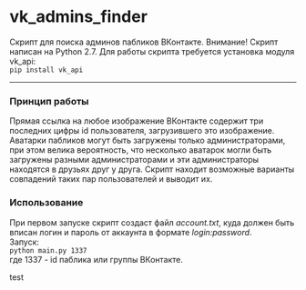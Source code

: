 # vk_admins_finder
Скрипт для поиска админов пабликов ВКонтакте. Внимание! Скрипт написан на Python 2.7. Для работы скрипта требуется установка модуля vk_api:  
`pip install vk_api`
<hr>

### Принцип работы
Прямая ссылка на любое изображение ВКонтакте содержит три последних цифры id пользователя, загрузившего это изображение. Аватарки пабликов могут быть загружены только администраторами, при этом велика вероятность, что несколько аватарок могли быть загружены разными администраторами и эти администраторы находятся в друзьях друг у друга. Скрипт находит возможные варианты совпадений таких пар пользователей и выводит их. 

### Использование
При первом запуске скрипт создаст файл _account.txt_, куда должен быть вписан логин и пароль от аккаунта в формате _login:password_.  
Запуск:  
`python main.py 1337`  
где 1337 - id паблика или группы ВКонтакте.

test
